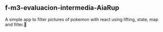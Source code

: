 ## f-m3-evaluacion-intermedia-AiaRup

A simple app to filter pictures of pokemon with react using lifting, state, map and filter.🚀
